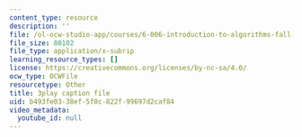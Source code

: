 ```yaml
---
content_type: resource
description: ''
file: /ol-ocw-studio-app/courses/6-006-introduction-to-algorithms-fall-2011/b493fe0338ef5f0c822f99697d2caf84_mQSp6VmfakA.vtt
file_size: 80102
file_type: application/x-subrip
learning_resource_types: []
license: https://creativecommons.org/licenses/by-nc-sa/4.0/
ocw_type: OCWFile
resourcetype: Other
title: 3play caption file
uid: b493fe03-38ef-5f0c-822f-99697d2caf84
video_metadata:
  youtube_id: null
---
```

